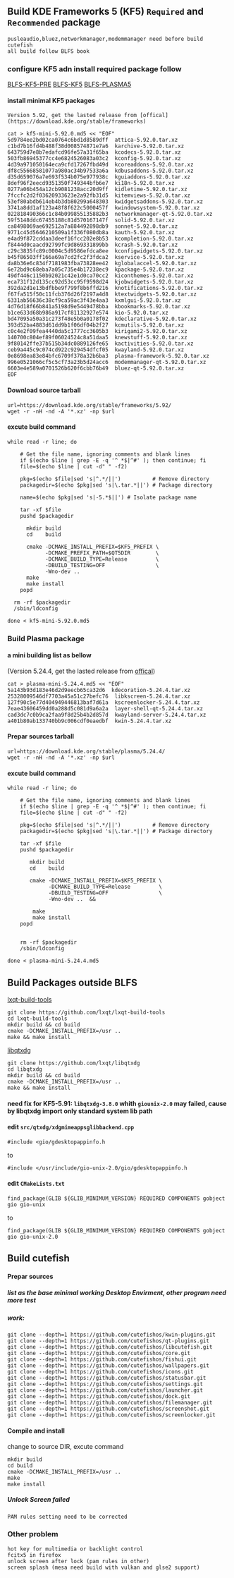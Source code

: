 ## Build KDE Frameworks 5 (KF5) `Required` and  `Recommended` package
    pusleaudio,bluez,networkmanager,modemmanager need before build cutefish
    all build follow BLFS book
### configure KF5 adn install required package follow
[BLFS-KF5-PRE](https://www.linuxfromscratch.org/blfs/view/systemd/kde/kf5-intro.html)
[BLFS-KF5](https://www.linuxfromscratch.org/blfs/view/systemd/kde/frameworks5.html)
[BLFS-PLASMA5](https://www.linuxfromscratch.org/blfs/view/systemd/kde/plasma-all.html)

#### install minimal KF5 packages
`Version 5.92, get the lasted release from [offical](https://download.kde.org/stable/frameworks)`
```
cat > kf5-mini-5.92.0.md5 << "EOF"
5d9784ee2bd02ca0764c6bd1d8589dff  attica-5.92.0.tar.xz
c1bd7b16fd4b488f38d008574871e7a6  karchive-5.92.0.tar.xz
643759d7e8b7edafcd96fe57a31f65ba  kcodecs-5.92.0.tar.xz
503fb86945377cc4e6824526083a03c2  kconfig-5.92.0.tar.xz
4d39a971050164eca9cfd17267fbd49d  kcoreaddons-5.92.0.tar.xz
df8c55668581077a980ac34b97533a6a  kdbusaddons-5.92.0.tar.xz
d35d659076a7e693f534b075e977938c  kguiaddons-5.92.0.tar.xz
8def96f2eecd9351350f749344bfb6e7  ki18n-5.92.0.tar.xz
0277a06b454a12cb9081238acc20d9ff  kidletime-5.92.0.tar.xz
7fccfc2d2f03620933623e2a92fb31d5  kitemviews-5.92.0.tar.xz
53ef80abdb614eb4b3db80299a648303  kwidgetsaddons-5.92.0.tar.xz
3741a8dd1af123a48f8f622c5000457f  kwindowsystem-5.92.0.tar.xz
022818490366c1c84b099855135882b3  networkmanager-qt-5.92.0.tar.xz
59f5148ddc67455188c81d570167147f  solid-5.92.0.tar.xz
ca8498069ae692512a7a884492898db9  sonnet-5.92.0.tar.xz
9771c45d5646210509a1f336f080db8a  kauth-5.92.0.tar.xz
e4ad9f872cddaa3deef16fcc202e8b53  kcompletion-5.92.0.tar.xz
f8444d0caacd92799fc9d869331899bb  kcrash-5.92.0.tar.xz
c29c3835fc89c0004c5d9586efdca8ee  kconfigwidgets-5.92.0.tar.xz
b45f86503ff166a69a7cd2fc2f3fdca2  kservice-5.92.0.tar.xz
da8b36e6c834f7181983fba73828ee42  kglobalaccel-5.92.0.tar.xz
6e72bd9c68eba7a05c735e4b17238ec9  kpackage-5.92.0.tar.xz
49df446c1150b92021c42e1d0ca70cc2  kiconthemes-5.92.0.tar.xz
eca731f12d135cc92d53cc95f9598d24  kjobwidgets-5.92.0.tar.xz
392da2d1e13bdfbbe9f799f8b6ffd216  knotifications-5.92.0.tar.xz
f67fa515f50c11fcb376d26f2197a4d8  ktextwidgets-5.92.0.tar.xz
6331ab56636c38cf9ca59ac3f43e4aa3  kxmlgui-5.92.0.tar.xz
4d76d18f66b841a5198d9e5449478bba  kbookmarks-5.92.0.tar.xz
b1ce633d68b986a917cf81132927e574  kio-5.92.0.tar.xz
bd47095a50a31c273f48e5b0a0178f02  kdeclarative-5.92.0.tar.xz
393d52ba4883d61dd9b1f06df04b2f27  kcmutils-5.92.0.tar.xz
c0c4e2f09fea4440da5c1777cc3605b3  kirigami2-5.92.0.tar.xz
140700c804ef89f06024524c8a51daa5  knewstuff-5.92.0.tar.xz
9f80142ffe37b515b34dc0889126fe65  kactivities-5.92.0.tar.xz
ceb9a445c9c074cd922c929454dfcf05  kwayland-5.92.0.tar.xz
0e8698ea83e84bfc6709f378a32b6ba3  plasma-framework-5.92.0.tar.xz
996e0521066cf5c5cf73a23b5d24acc6  modemmanager-qt-5.92.0.tar.xz
6603e4e589a0701526b620f6cbb76b49  bluez-qt-5.92.0.tar.xz
EOF
```
#### Download source tarball
```
url=https://download.kde.org/stable/frameworks/5.92/
wget -r -nH -nd -A '*.xz' -np $url
```
#### excute build command
```
while read -r line; do

    # Get the file name, ignoring comments and blank lines
    if $(echo $line | grep -E -q '^ *$|^#' ); then continue; fi
    file=$(echo $line | cut -d" " -f2)

    pkg=$(echo $file|sed 's|^.*/||')          # Remove directory
    packagedir=$(echo $pkg|sed 's|\.tar.*||') # Package directory

    name=$(echo $pkg|sed 's|-5.*$||') # Isolate package name

    tar -xf $file
    pushd $packagedir

      mkdir build
      cd    build

      cmake -DCMAKE_INSTALL_PREFIX=$KF5_PREFIX \
            -DCMAKE_PREFIX_PATH=$QT5DIR        \
            -DCMAKE_BUILD_TYPE=Release         \
            -DBUILD_TESTING=OFF                \
            -Wno-dev ..
      make
      make install
    popd

  rm -rf $packagedir
  /sbin/ldconfig

done < kf5-mini-5.92.0.md5
```
### Build Plasma package
#### a mini building list as bellow
(Version 5.24.4, get the lasted release from [offical](https://download.kde.org/stable/plasma/5.24.0))
```
cat > plasma-mini-5.24.4.md5 << "EOF"
5a143b93d183e46d2d9eecb65ca32d6  kdecoration-5.24.4.tar.xz
25328009546df7703a45a51c27befc76  libkscreen-5.24.4.tar.xz
127f90c5e77d404949446813baf7d61a  kscreenlocker-5.24.4.tar.xz
7eae43606459dd0a288d5c081d9a6a2a  layer-shell-qt-5.24.4.tar.xz
cad3dc7c0b9ca2faa9f8d25b4b2d857d  kwayland-server-5.24.4.tar.xz
a401b80ab133740bb9c006cdf0eaedbf  kwin-5.24.4.tar.xz
```
#### Prepar sources tarball
```
url=https://download.kde.org/stable/plasma/5.24.4/
wget -r -nH -nd -A '*.xz' -np $url
```
#### excute build command
```
while read -r line; do

    # Get the file name, ignoring comments and blank lines
    if $(echo $line | grep -E -q '^ *$|^#' ); then continue; fi
    file=$(echo $line | cut -d" " -f2)

    pkg=$(echo $file|sed 's|^.*/||')          # Remove directory
    packagedir=$(echo $pkg|sed 's|\.tar.*||') # Package directory

    tar -xf $file
    pushd $packagedir

       mkdir build
       cd    build

       cmake -DCMAKE_INSTALL_PREFIX=$KF5_PREFIX \
             -DCMAKE_BUILD_TYPE=Release         \
             -DBUILD_TESTING=OFF                \
             -Wno-dev ..  &&

        make
        make install
    popd


    rm -rf $packagedir
    /sbin/ldconfig

done < plasma-mini-5.24.4.md5
```
## Build Packages outside BLFS
[lxqt-build-tools](https://github.com/lxqt/lxqt-build-tools)
```
git clone https://github.com/lxqt/lxqt-build-tools
cd lxqt-build-tools
mkdir build && cd build
cmake -DCMAKE_INSTALL_PREFIX=/usr ..
make && make install
```
[libqtxdg](https://github.com/lxqt/libqtxdg)
```
git clone https://github.com/lxqt/libqtxdg
cd libqtxdg
mkdir build && cd build
cmake -DCMAKE_INSTALL_PREFIX=/usr ..
make && make install
```
#### need fix for KF5-5.91: `libqtxdg-3.8.0` whith `giounix-2.0` may failed, cause by libqtxdg import only standard system lib path

#### edit `src/qtxdg/xdgmimeappsglibbackend.cpp`

`#include <gio/gdesktopappinfo.h`

  to
  
`#include </usr/include/gio-unix-2.0/gio/gdesktopappinfo.h`
#### edit `CMakeLists.txt`
  
`find_package(GLIB ${GLIB_MINIMUM_VERSION} REQUIRED COMPONENTS gobject gio gio-unix`

  to
  
`find_package(GLIB ${GLIB_MINIMUM_VERSION} REQUIRED COMPONENTS gobject gio gio-unix-2.0`

## Build cutefish
#### Prepar sources
##### list as the base minimal working Desktop Envirment, other program need more test
##### work:
```
git clone --depth=1 https://github.com/cutefishos/kwin-plugins.git
git clone --depth=1 https://github.com/cutefishos/qt-plugins.git
git clone --depth=1 https://github.com/cutefishos/libcutefish.git
git clone --depth=1 https://github.com/cutefishos/core.git
git clone --depth=1 https://github.com/cutefishos/fishui.git
git clone --depth=1 https://github.com/cutefishos/wallpapers.git
git clone --depth=1 https://github.com/cutefishos/icons.git
git clone --depth=1 https://github.com/cutefishos/statusbar.git
git clone --depth=1 https://github.com/cutefishos/settings.git
git clone --depth=1 https://github.com/cutefishos/launcher.git
git clone --depth=1 https://github.com/cutefishos/dock.git
git clone --depth=1 https://github.com/cutefishos/filemanager.git
git clone --depth=1 https://github.com/cutefishos/screenshot.git
git clone --depth=1 https://github.com/cutefishos/screenlocker.git
```

#### Compile and install
change to source DIR, excute command
```
mkdir build
cd build
cmake -DCMAKE_INSTALL_PREFIX=/usr ..
make
make install
```
##### Unlock Screen failed
```
PAM rules setting need to be corrected
```
### Other problem
```
hot key for multimedia or backlight control
fcitx5 in firefox 
unlock screen after lock (pam rules in other)
screen splash (mesa need build with vulkan and glse2 support)
```
